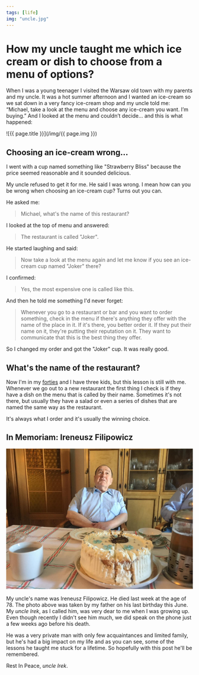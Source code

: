 ```yaml
---
tags: [life]
img: "uncle.jpg"
---
```


# How my uncle taught me which ice cream or dish to choose from a menu of options?

When I was a young teenager I visited the Warsaw old town with my parents and my uncle. It was a hot summer afternoon and I wanted an ice-cream so we sat down in a very fancy ice-cream shop and my uncle told me: “Michael, take a look at the menu and choose any ice-cream you want. I’m buying.” And I looked at the menu and couldn’t decide... and this is what happened:

<!--More-->

![{{ page.title }}](/img/{{ page.img }})

## Choosing an ice-cream wrong…

I went with a cup named something like "Strawberry Bliss" because the price seemed reasonable and it sounded delicious.

My uncle refused to get it for me. He said I was wrong. I mean how can you be wrong when choosing an ice-cream cup? Turns out you can.

He asked me:

> Michael, what's the name of this restaurant?

I looked at the top of menu and answered:

> The restaurant is called "Joker".

He started laughing and said:

> Now take a look at the menu again and let me know if you see an ice-cream cup named "Joker" there?

I confirmed:

> Yes, the most expensive one is called like this.

And then he told me something I'd never forget:

> Whenever you go to a restaurant or bar and you want to order something, check in the menu if there's anything they offer with the name of the place in it. If it's there, you better order it. If they put their name on it, they're putting their reputation on it. They want to communicate that this is the best thing they offer.

So I changed my order and got the "Joker" cup. It was really good.

## What's the name of the restaurant?

Now I'm in my [forties](/forty1) and I have three kids, but this lesson is still with me. Whenever we go out to a new restaurant the first thing I check is if they have a dish on the menu that is called by their name. Sometimes it's not there, but usually they have a salad or even a series of dishes that are named the same way as the restaurant.

It's always what I order and it's usually the winning choice.

## In Memoriam: Ireneusz Filipowicz

![{{ page.title }} 2](/img/uncle-ireneusz-filipowicz.jpg)

My uncle's name was Ireneusz Filipowicz. He died last week at the age of 78. The photo above was taken by my father on his last birthday this June. My *uncle Irek*, as I called him, was very dear to me when I was growing up. Even though recently I didn't see him much, we did speak on the phone just a few weeks ago before his death.

He was a very private man with only few acquaintances and limited family, but he's had a big impact on my life and as you can see, some of the lessons he taught me stuck for a lifetime. So hopefully with this post he'll be remembered.

Rest In Peace, *uncle Irek*.

[n]: https://michael.gratis/nozbe